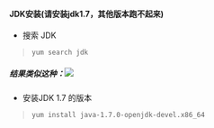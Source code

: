 #### JDK安装\(请安装jdk1.7，其他版本跑不起来\)

* 搜索 JDK

> ```
> yum search jdk
> ```

##### 结果类似这种：![](/assets/searchJDK.png)

* 安装JDK 1.7 的版本

> ```
> yum install java-1.7.0-openjdk-devel.x86_64
> ```



